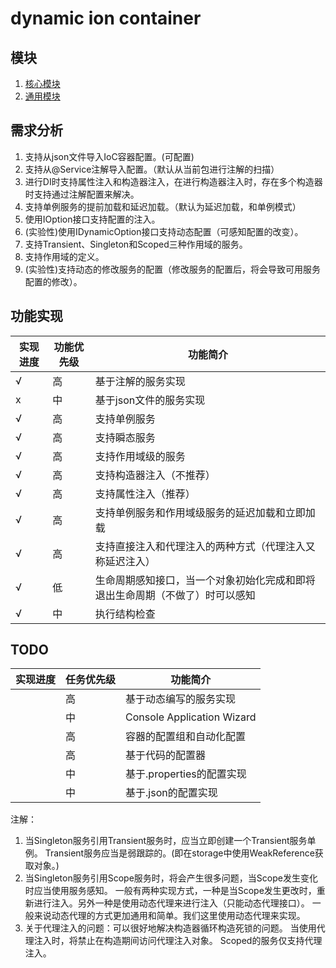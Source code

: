 # dynamic ion container

## 模块

1. [核心模块](./core/README.md)
2. [通用模块](./util/README.md)

## 需求分析

1. 支持从json文件导入IoC容器配置。(可配置)
2. 支持从@Service注解导入配置。（默认从当前包进行注解的扫描）
2. 进行DI时支持属性注入和构造器注入，在进行构造器注入时，存在多个构造器时支持通过注解配置来解决。
3. 支持单例服务的提前加载和延迟加载。（默认为延迟加载，和单例模式）
4. 使用IOption<T>接口支持配置的注入。
5. (实验性)使用IDynamicOption<T>接口支持动态配置（可感知配置的改变）。
6. 支持Transient、Singleton和Scoped三种作用域的服务。
7. 支持作用域的定义。
7. (实验性)支持动态的修改服务的配置（修改服务的配置后，将会导致可用服务配置的修改）。

## 功能实现

| 实现进度 | 功能优先级 | 功能简介 |
| --- | --- | --- | 
| √ | 高 | 基于注解的服务实现 | 
| x | 中 | 基于json文件的服务实现 |
| √ | 高 | 支持单例服务 |
| √ | 高 | 支持瞬态服务 |
| √ | 高 | 支持作用域级的服务 | 
| √ | 高 | 支持构造器注入（不推荐）|
| √ | 高 | 支持属性注入（推荐） |
| √ | 高 | 支持单例服务和作用域级服务的延迟加载和立即加载 |
| √ | 高 | 支持直接注入和代理注入的两种方式（代理注入又称延迟注入） |
| √ | 低 | 生命周期感知接口，当一个对象初始化完成和即将退出生命周期（不做了）时可以感知 |
| √ | 中 | 执行结构检查 |

## TODO

| 实现进度 | 任务优先级 | 功能简介 |
| --- | --- | --- |
| | 高 | 基于动态编写的服务实现 |
| | 中 | Console Application Wizard |
| | 高 | 容器的配置组和自动化配置 |
| | 高 | 基于代码的配置器 |
| | 中 | 基于.properties的配置实现 |
| | 中 | 基于.json的配置实现 |

注解：

1. 当Singleton服务引用Transient服务时，应当立即创建一个Transient服务单例。
   Transient服务应当是弱跟踪的。(即在storage中使用WeakReference获取对象。)
2. 当Singleton服务引用Scope服务时，将会产生很多问题，当Scope发生变化时应当使用服务感知。
   一般有两种实现方式，一种是当Scope发生更改时，重新进行注入。另外一种是使用动态代理来进行注入（只能动态代理接口）。
   一般来说动态代理的方式更加通用和简单。我们这里使用动态代理来实现。
3. 关于代理注入的问题：可以很好地解决构造器循环构造死锁的问题。
   当使用代理注入时，将禁止在构造期间访问代理注入对象。
   Scoped的服务仅支持代理注入。